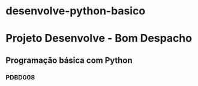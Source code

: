 # desenvolve-python-basico
<h1> Projeto Desenvolve - Bom Despacho </h1>
<h2>Programação básica com Python</h2>
<h3>PDBD008</h3>
